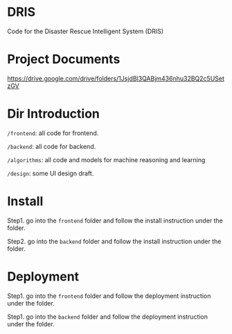 # DRIS
Code for the Disaster Rescue Intelligent System (DRIS)

# Project Documents
https://drive.google.com/drive/folders/1JsjdBl3QABjm436nhu32BQ2c5USetzGV

# Dir Introduction
`/frontend`: all code for frontend.

`/backend`: all code for backend.

`/algorithms`: all code and models for machine reasoning and learning

`/design`: some UI design draft.

# Install
Step1. go into the `frontend` folder and follow the install instruction under the folder.

Step2. go into the `backend` folder and follow the install instruction under the folder.

# Deployment
Step1. go into the `frontend` folder and follow the deployment instruction under the folder.

Step1. go into the `backend` folder and follow the deployment instruction under the folder.


